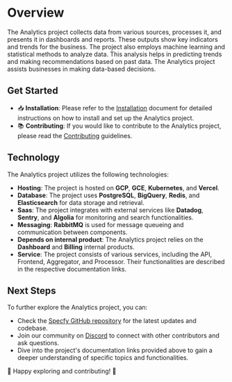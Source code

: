 # Overview

The Analytics project collects data from various sources, processes it, and presents it in dashboards and reports. These outputs show key indicators and trends for the business. The project also employs machine learning and statistical methods to analyze data. This analysis helps in predicting trends and making recommendations based on past data. The Analytics project assists businesses in making data-based decisions.

## Get Started

- 📥 **Installation**: Please refer to the [Installation](./Installation.md) document for detailed instructions on how to install and set up the Analytics project.
- 📚 **Contributing**: If you would like to contribute to the Analytics project, please read the [Contributing](./Contributing.md) guidelines.

## Technology

The Analytics project utilizes the following technologies:

- **Hosting**: The project is hosted on **GCP**, **GCE**, **Kubernetes**, and **Vercel**.
- **Database**: The project uses **PostgreSQL**, **BigQuery**, **Redis**, and **Elasticsearch** for data storage and retrieval.
- **Saas**: The project integrates with external services like **Datadog**, **Sentry**, and **Algolia** for monitoring and search functionalities.
- **Messaging**: **RabbitMQ** is used for message queueing and communication between components.
- **Depends on internal product**: The Analytics project relies on the **Dashboard** and **Billing** internal products.
- **Service**: The project consists of various services, including the API, Frontend, Aggregator, and Processor. Their functionalities are described in the respective documentation links.

## Next Steps

To further explore the Analytics project, you can:

- Check the [Specfy GitHub repository](https://github.com/specfy/specfy) for the latest updates and codebase.
- Join our community on [Discord](https://discord.gg/96cDXvT8NV) to connect with other contributors and ask questions.
- Dive into the project's documentation links provided above to gain a deeper understanding of specific topics and functionalities.

🚀 Happy exploring and contributing! 🌟
